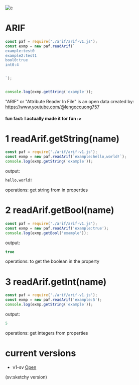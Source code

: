 ![c](images/banner)

# ARIF
```javascript
const paf = require('./arif/arif-v1.js');
const exmp = new paf.readArif(`
example:test0
example2:test1
bool0:true
int0:4


`);


console.log(exmp.getString('example'));

```

"ARIF" or "Attribute Reader In File" is an open data created by: https://www.youtube.com/@lengoccuong757

#### fun fact: I actually made it for fun :>

# 1 readArif.getString(name)

```javascript
const paf = require('./arif/arif-v1.js');
const exmp = new paf.readArif(`example:hello,world!`);
console.log(exmp.getString('example'));
```
output:
```txt
hello,world!
```
operations: get string from in properties

# 2 readArif.getBool(name) 
```javascript
const paf = require('./arif/arif-v1.js');
const exmp = new paf.readArif('example:true');
console.log(exmp.getBool('example'));
```
output:
```javascript
true
```
operations: to get the boolean in the property
# 3 readArif.getInt(name)

```javascript 
const paf = require('./arif/arif-v1.js');
const exmp = new paf.readArif('example:5');
console.log(exmp.getString('example'));
```

output:
```javascript
5
```
operations: get integers from properties

# current versions
* v1-sv [Open]('arif/arif-v1.js')

(sv:sketchy version)


